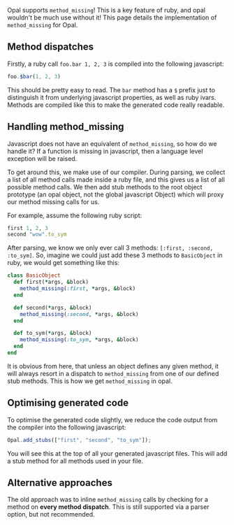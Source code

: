 Opal supports `method_missing`! This is a key feature of ruby, and opal wouldn't be much use without it! This page details the implementation of `method_missing` for Opal.

## Method dispatches

Firstly, a ruby call `foo.bar 1, 2, 3` is compiled into the following javascript:

```javascript
foo.$bar(1, 2, 3)
```

This should be pretty easy to read. The `bar` method has a `$` prefix just to distinguish it from underlying javascript properties, as well as ruby ivars. Methods are compiled like this to make the generated code really readable.

## Handling method_missing

Javascript does not have an equivalent of `method_missing`, so how do we handle it? If a function is missing in javascript, then a language level exception will be raised.

To get around this, we make use of our compiler. During parsing, we collect a list of all method calls made inside a ruby file, and this gives us a list of all possible method calls. We then add stub methods to the root object prototype (an opal object, not the global javascript Object) which will proxy our method missing calls for us.

For example, assume the following ruby script:

```ruby
first 1, 2, 3
second "wow".to_sym
```

After parsing, we know we only ever call 3 methods: `[:first, :second, :to_sym]`. So, imagine we could just add these 3 methods to `BasicObject` in ruby, we would get something like this:

```ruby
class BasicObject
  def first(*args, &block)
    method_missing(:first, *args, &block)
  end

  def second(*args, &block)
    method_missing(:second, *args, &block)
  end

  def to_sym(*args, &block)
    method_missing(:to_sym, *args, &block)
  end
end
```

It is obvious from here, that unless an object defines any given method, it will always resort in a dispatch to `method_missing` from one of our defined stub methods. This is how we get `method_missing` in opal.

## Optimising generated code

To optimise the generated code slightly, we reduce the code output from the compiler into the following javascript:

```javascript
Opal.add_stubs(["first", "second", "to_sym"]);
```

You will see this at the top of all your generated javascript files. This will add a stub method for all methods used in your file.

## Alternative approaches

The old approach was to inline `method_missing` calls by checking for a method on **every method dispatch**. This is still supported via a parser option, but not recommended.